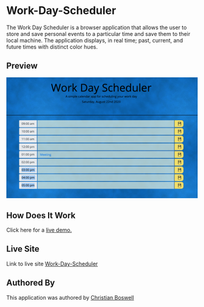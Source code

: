# Work-Day-Scheduler

The Work Day Scheduler is a browser application that allows the user to store and save personal events to a particular time and save them to their local machine. The application displays, in real time; past, current, and future times with distinct color hues. 



## Preview 

![Work Day Scheduler Preview](https://github.com/cboswel1/Work-Day-Scheduler/blob/master/Assets/Screen%20Shot%202020-08-22%20at%208.20.06%20PM.png?raw=true)

## How Does It Work

Click here for a [live demo.](https://youtu.be/G8-4DIEOHcA)

## Live Site 
Link to live site [Work-Day-Scheduler](https://cboswel1.github.io/Work-Day-Scheduler/) 

## Authored By 
This application was authored by [Christian Boswell](https://github.com/cboswel1)  
